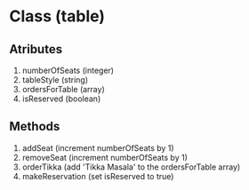 # Class (table)

## Atributes

1. numberOfSeats (integer)
1. tableStyle (string)
1. ordersForTable (array)
1. isReserved (boolean)

## Methods

1. addSeat (increment numberOfSeats by 1)
1. removeSeat (increment numberOfSeats by 1)
1. orderTikka (add 'Tikka Masala' to the ordersForTable array)
1. makeReservation (set isReserved to true)
